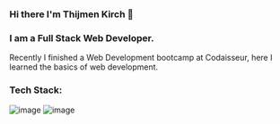### Hi there I'm Thijmen Kirch 👋

### I am a Full Stack Web Developer.
Recently I finished a Web Development bootcamp at Codaisseur, here I learned the basics of web development.

<!--
**DefKirch/DefKirch** is a ✨ _special_ ✨ repository because its `README.md` (this file) appears on your GitHub profile.

Here are some ideas to get you started:

- 🔭 I’m currently working on ...
- 🌱 I’m currently learning ...
- 👯 I’m looking to collaborate on ...
- 🤔 I’m looking for help with ...
- 💬 Ask me about ...
- 📫 How to reach me: ...
- 😄 Pronouns: ...
- ⚡ Fun fact: ...
-->
### Tech Stack:
![image](https://img.shields.io/badge/JavaScript-323330?style=for-the-badge&logo=javascript&logoColor=F7DF1E)
![image](https://img.shields.io/badge/Sequelize-52B0E7?style=for-the-badge&logo=Sequelize&logoColor=white)
